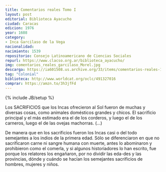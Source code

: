 ```yaml
---
title: Comentarios reales Tomo I
layout: post
editorial: Biblioteca Ayacucho
ciudad: Caracas
edicion: 1976
year: 1608
category:
- Inca Garcilaso de la Vega
nacionalidad: 
nacimiento: 1539
repositorio: Consejo Latinoamericano de Ciencias Sociales
repurl: https://www.clacso.org.ar/biblioteca_ayacucho/
img: comentarios_reales_garcilaso_Morel.jpg
descarga: https://ia601508.us.archive.org/33/items/comentarios-reales-1-inca-garcilaso-de-la-vega/Comentarios_reales_1_Inca_Garcilaso_de_la_Vega.pdf
tag: "Colonial"
biblioteca: http://www.worldcat.org/oclc/491327016
comprar: https://amzn.to/3h3jfFd
---
```

{% include JB/setup %}

Los SACRIFICIOS que los Incas ofrecieron al Sol fueron de muchas y diversas cosas, como animales domésticos grandes y chicos. El sacrificio principal y el más estimado era el de los corderos, y luego el de los carneros, luego el de las ovejas machorras. (…)

De manera que en los sacrificios fueron los Incas casi o del todo semejantes a los indios de la primera edad. Sólo se diferenciaron en que no sacrificaron carne ni sangre humana con muerte, antes lo abominaron y prohibieron como el comerla, y si algunos historiadores lo han escrito, fue porque los relatores los engañaron, por no dividir las eda-des y las provincias, dónde y cuándo se hacían los semejantes sacrificios de hombres, mujeres y niños.
